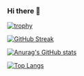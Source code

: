 ### Hi there 👋

<!--
**bolaji2274/bolaji2274** is a ✨ _special_ ✨ repository because its `README.md` (this file) appears on your GitHub profile.
Vuejs, Nodejs, MySQL, JavaScript, Python
Here are some ideas to get you started:

- 🔭 I’m currently working on ... Terraform, Docker, Docker-Compose, Ansible
- -->
[![trophy](https://github-profile-trophy.vercel.app/?username=bolaji2274&theme=onedark)](https://github.com/ryo-ma/github-profile-trophy)

[![GitHub Streak](https://streak-stats.demolab.com?user=bolaji2274&theme=gruvbox-duo)](https://git.io/streak-stats)

[![Anurag's GitHub stats](https://github-readme-stats.vercel.app/api?username=bolaji2274)](https://github.com/anuraghazra/github-readme-stats)


<!--

[![Top Langs](https://github-readme-stats.vercel.app/api/top-langs/?username=bolaji2274)](https://github.com/anuraghazra/github-readme-stats)

![Top Langs](https://github-readme-stats.vercel.app/api/top-langs/?username=bolaji2274&size_weight=0.5&count_weight=0.5)
-->


[![Top Langs](https://github-readme-stats.vercel.app/api/top-langs/?username=bolaji2274&layout=pie)](https://github.com/anuraghazra/github-readme-stats)
 <!--
- 🌱 I’m currently learning ... Terraform, AWS, Ansible
-  
- 👯 I’m looking to collaborate on ... Te  
- 🤔 I’m looking for help with ...
- 💬 Ask me about ...  
- 📫 How to reach me: ...
- 😄 Pronouns: ...
- ⚡ Fun fact: ...
-->
